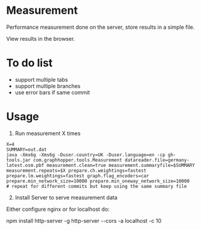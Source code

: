 # Measurement

Performance measurement done on the server, store results in a simple file.

View results in the browser.

# To do list

 * support multiple tabs
 * support multiple branches
 * use error bars if same commit

# Usage

1. Run measurement X times

```
X=4
SUMMARY=out.dat
java -Xmx6g -Xms6g -Duser.country=UK -Duser.language=en -cp gh-tools.jar com.graphhopper.tools.Measurement datareader.file=germany-latest.osm.pbf measurement.clean=true measurement.summaryfile=$SUMMARY measurement.repeats=$X prepare.ch.weightings=fastest prepare.lm.weightings=fastest graph.flag_encoders=car prepare.min_network_size=10000 prepare.min_oneway_network_size=10000
# repeat for different commits but keep using the same summary file
```

2. Install Server to serve measurement data

Either configure nginx or for localhost do:

npm install http-server -g
http-server --cors -a localhost -c 10
